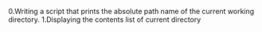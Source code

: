 0.Writing a script that prints the absolute path name of the current working directory.
1.Displaying the contents list of current directory
